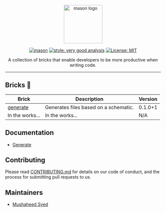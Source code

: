 <p align="center">
<img src="https://raw.githubusercontent.com/felangel/mason/master/assets/mason_full.png" height="125" alt="mason logo" />
</p>

<p align="center">
<a href="https://github.com/felangel/mason/actions"><img src="https://github.com/felangel/mason/workflows/mason/badge.svg" alt="mason"></a>
<a href="https://pub.dev/packages/very_good_analysis"><img src="https://img.shields.io/badge/style-very_good_analysis-B22C89.svg" alt="style: very good analysis"></a>
<a href="https://opensource.org/licenses/MIT"><img src="https://img.shields.io/badge/license-MIT-purple.svg" alt="License: MIT"></a>
</p>

<p align="center">
A collection of bricks that enable developers to be more productive when writing code.
</p>

---

## Bricks 🧱

| Brick                                                          | Description                                                                                                                   | Version |
| -------------------------------------------------------------- | ----------------------------------------------------------------------------------------------------------------------------- | ------- |
| [generate](https://brickhub.dev/bricks/generate)                     | Generates files based on a schematic.      | 0.1.0+1   |
| In the works...                                                | In the works...                                                                                                               | N/A     |

## Documentation

- [Generate](https://github.com/predatorx7/mason_bricks/tree/main/bricks/generate)

## Contributing

Please read [CONTRIBUTING.md](https://github.com/predatorx7/mason_bricks/tree/main/CONTRIBUTING.md) for details on our code of conduct, and the process for submitting pull requests to us.

## Maintainers

- [Mushaheed Syed](https://github.com/predatorx7)
